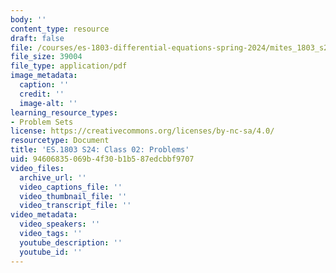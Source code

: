 ```yaml
---
body: ''
content_type: resource
draft: false
file: /courses/es-1803-differential-equations-spring-2024/mites_1803_s24_day2-problems.pdf
file_size: 39004
file_type: application/pdf
image_metadata:
  caption: ''
  credit: ''
  image-alt: ''
learning_resource_types:
- Problem Sets
license: https://creativecommons.org/licenses/by-nc-sa/4.0/
resourcetype: Document
title: 'ES.1803 S24: Class 02: Problems'
uid: 94606835-069b-4f30-b1b5-87edcbbf9707
video_files:
  archive_url: ''
  video_captions_file: ''
  video_thumbnail_file: ''
  video_transcript_file: ''
video_metadata:
  video_speakers: ''
  video_tags: ''
  youtube_description: ''
  youtube_id: ''
---
```

